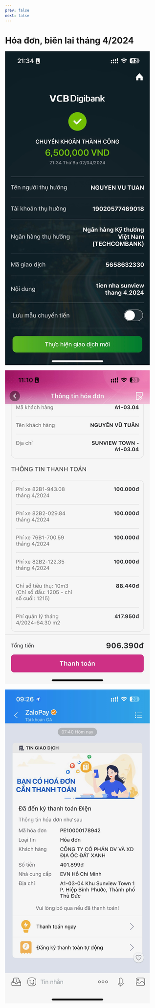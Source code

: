 ```yaml
---
prev: false
next: false
---
```


# Hóa đơn, biên lai tháng 4/2024

![tien-nha](./nha.jpeg)

![qly](./qly.jpeg)

![tien-dien](./dien.jpeg)
